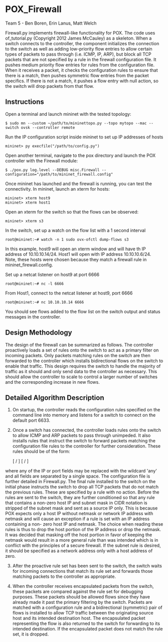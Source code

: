 POX_Firewall
============

Team 5 - Ben Boren, Erin Lanus, Matt Welch

Firewall.py implements firewall-like functionality for POX. The code uses
of_tutorial.py (Copyright 2012 James McCauley) as a skeleton. When a switch
connects to the controller, the component initializes the connection to the
switch as well as adding low-priority flow entries  to allow certain types of
packets to pass through (i.e. ICMP, IP, ARP), but block all TCP packets that
are not specified by a rule in the firewall configuration file. It pushes
medium priority flow entries for rules from the configuration file. When it
receives a packet, it checks the configuration rules to ensure that there is a
match, then pushes symmetric flow entries from the packet specifics.  If there
is not a match, it pushes a flow entry with null action, so the switch will
drop packets from that flow.

Instructions
------------
Open a terminal and launch mininet with the tested topology:

	$ sudo mn --custom ~/path/to/mininettopo.py --topo mytopo --mac --switch ovsk --controller remote

Run the IP configuration script inside mininet to set up IP addresses of hosts

	mininet> py execfile("/path/to/config.py")

Open another terminal, navigate to the pox directory and launch the POX
controller with the Firewall module:

	$ ./pox.py log.level --DEBUG misc.Firewall --configuration="/path/to/mininet_firewall.config"

Once mininet has launched and the firewall is running, you can test the
connectivity.  In mininet, launch an xterm for hosts:

	mininet> xterm host9
	mininet> xterm host1

Open an xterm for the switch so that the flows can be observed:

	mininet> xterm s3

In the switch, set up a watch on the flow list with a 1 second interval

	root@mininet:~# watch -n 1 sudo ovx-ofctl dump-flows s3

In this example, host9 will open an xterm window and will have th IP address of
10.10.10.14/24.  Host1 will open with IP address 10.10.10.6/24.  Note, these
hosts were chosen because they match a firewall rule in mininet_firewall.config.

Set up a netcat listener on host9 at port 6666

	root@mininet:~# nc -l 6666

From Host1, connect to the netcat listener at host9, port 6666

	root@mininet:~# nc 10.10.10.14 6666

You should see flows added to the flow list on the switch output and status
messages in the controller.

Design Methodology
------------------
The design of the firewall can be summarized as follows.  The controller
proactively loads a set of rules onto the switch to act as a primary filter on
incoming packets.  Only packets matching rules on the switch are then forwarded
to the controller which installs bidirectional flows on the switch to enable
that traffic.  This design requires the switch to handle the majority of
traffic as it should and only send data to the controller as necessary.  This
should allow the controller to scale to control a larger number of switches and
the corresponding increase in new flows.

Detailed Algorithm Description
------------------------------
1)	On startup, the controller reads the configuration rules specified on the
command line into memory and listens for a switch to connect on the default
port 6633.

2) 	Once a switch has connected, the controller loads rules onto the switch to
allow ICMP and ARP packets to pass through unimpeded.  It also installs rules
that instruct the switch to forward packets matching the configuration file
rules to the controller for further consideration. These rules should be of the
form:

	<ip> [ / <netmask> ] <port> <ip> [ / <netmask> ] <port>

where any of the IP or port fields may be replaced with the wildcard 'any' and
all fields are separated by a single space.  The configuration file is further
detailed in Firewall.py.
The final rule installed to the switch on the initial phase	instructs the
switch to drop all TCP packets that do not match the previous rules. These are
specified by a rule with no action.
Before the rules are sent to the switch, they are further conditioned so that
any rule that contains a non-zero host IP and subnet mask in CIDR notation is
stripped of the subnet mask and sent as a source IP only.  This is because POX
expects only a host IP without netmask or network IP address with netmask and
will cause an exception if a rule is set with an IP address containing a non-
zero host IP and netmask.  The choice when reading these rules is thus to drop
the host portion of the IP address or drop the netmask.  It was decided that
masking off the host portion in favor of keeping the netmask would result in a
more general rule than was intended which is in conflict with the principles of
a secure firewall.  If the subnet rule is desired, it should be specified as a
network address only with a host address of zero.

3)	After the proactive rule set has been sent to the switch, the switch waits
for incoming connections that match its rule set and forwards those matching
packets to the controller as appropriate.

4)	When the controller receives encapsulated packets from the switch, these
packets are compared against the rule set for debugging purposes.  These
packets should be allowed flows since they have already made it past the
primary filtering by the switch.  Packets are matched with a configuration rule
and a bidirectional (symmetric) pair of flows is installed to allow TCP traffic
between the originating source host and its intended destination host.  The
encapsulated packet representing the flow is also returned to the switch for
forwarding to its intended destination.  If the encapsulated packet does not
match the rule set, it is dropped.
